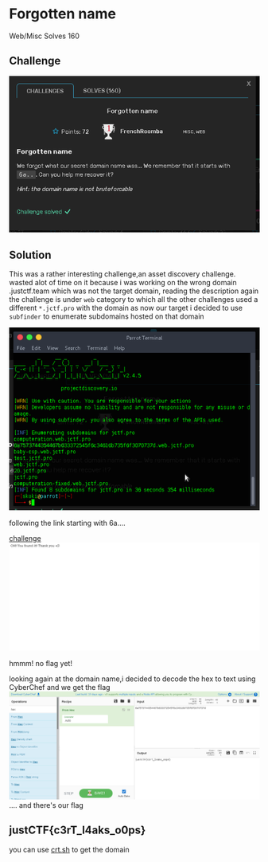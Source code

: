 # Forgotten name
Web/Misc
Solves 160
## Challenge

![desc.png](desc.png)


## Solution

This was a rather interesting challenge,an asset discovery challenge.
wasted alot of time on it because i was working on the wrong domain .justctf.team which was not the target domain, 
reading the description again the challenge is under ``web`` category to which all the other challenges used a different ``*.jctf.pro`` 
with the domain as now our target 
i decided to use ``subfinder`` to enumerate subdomains hosted on that domain 

![subfinder.png](subfinder.png)

following the link starting with 6a....

<a href="6a7573744354467b633372545f6c34616b735f6f3070737d.web.jctf.pro">challenge</a>
![look.png](look.png)

hmmm! no flag yet! 

looking again at the domain name,i decided to decode the hex to text using CyberChef 
and we get the flag 
![CyberChef.png](CyberChef.png)
....
and there's our flag 

## justCTF{c3rT_l4aks_o0ps}

you can use <a href="https://crt.sh/">crt.sh</a> to get the domain
